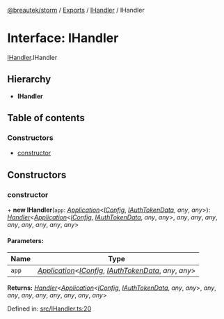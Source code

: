 [@breautek/storm](../README.md) / [Exports](../modules.md) / [IHandler](../modules/ihandler.md) / IHandler

# Interface: IHandler

[IHandler](../modules/ihandler.md).IHandler

## Hierarchy

* **IHandler**

## Table of contents

### Constructors

- [constructor](ihandler.ihandler-1.md#constructor)

## Constructors

### constructor

\+ **new IHandler**(`app`: [*Application*](../classes/application.application-1.md)<[*IConfig*](iconfig.iconfig-1.md), [*IAuthTokenData*](iauthtokendata.iauthtokendata-1.md), *any*, *any*\>): [*Handler*](../classes/handler.handler-1.md)<[*Application*](../classes/application.application-1.md)<[*IConfig*](iconfig.iconfig-1.md), [*IAuthTokenData*](iauthtokendata.iauthtokendata-1.md), *any*, *any*\>, *any*, *any*, *any*, *any*, *any*, *any*, *any*, *any*\>

#### Parameters:

Name | Type |
------ | ------ |
`app` | [*Application*](../classes/application.application-1.md)<[*IConfig*](iconfig.iconfig-1.md), [*IAuthTokenData*](iauthtokendata.iauthtokendata-1.md), *any*, *any*\> |

**Returns:** [*Handler*](../classes/handler.handler-1.md)<[*Application*](../classes/application.application-1.md)<[*IConfig*](iconfig.iconfig-1.md), [*IAuthTokenData*](iauthtokendata.iauthtokendata-1.md), *any*, *any*\>, *any*, *any*, *any*, *any*, *any*, *any*, *any*, *any*\>

Defined in: [src/IHandler.ts:20](https://github.com/breautek/storm/blob/ec148ff/src/IHandler.ts#L20)

